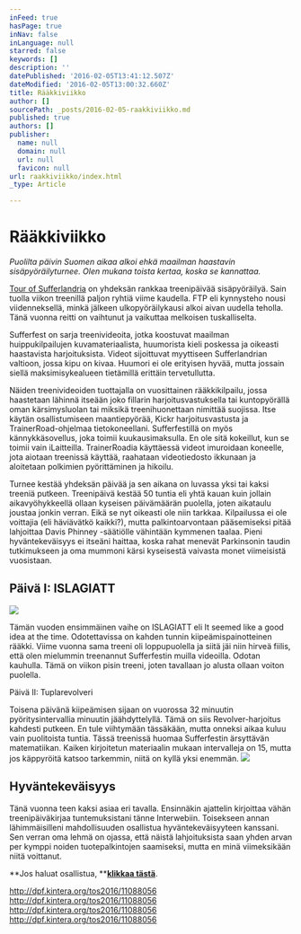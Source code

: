 ```yaml
---
inFeed: true
hasPage: true
inNav: false
inLanguage: null
starred: false
keywords: []
description: ''
datePublished: '2016-02-05T13:41:12.507Z'
dateModified: '2016-02-05T13:00:32.660Z'
title: Rääkkiviikko
author: []
sourcePath: _posts/2016-02-05-raakkiviikko.md
published: true
authors: []
publisher:
  name: null
  domain: null
  url: null
  favicon: null
url: raakkiviikko/index.html
_type: Article

---
```

# Rääkkiviikko

_Puolilta päivin Suomen aikaa alkoi ehkä maailman haastavin sisäpyöräilyturnee. Olen mukana toista kertaa, koska se kannattaa._

[Tour of Sufferlandria][0] on yhdeksän rankkaa treenipäivää sisäpyöräilyä. Sain tuolla viikon treenillä paljon ryhtiä viime kaudella. FTP eli kynnysteho nousi viidenneksellä, minkä jälkeen ulkopyöräilykausi alkoi aivan uudella teholla. Tänä vuonna reitti on vaihtunut ja vaikuttaa melkoisen tuskalliselta.

Sufferfest on sarja treenivideoita, jotka koostuvat maailman huippukilpailujen kuvamateriaalista, huumorista kieli poskessa ja oikeasti haastavista harjoituksista. Videot sijoittuvat myyttiseen Sufferlandrian valtioon, jossa kipu on kivaa. Huumori ei ole erityisen hyvää, mutta jossain siellä maksimisykealueen tietämillä erittäin tervetullutta.

Näiden treenivideoiden tuottajalla on vuosittainen rääkkikilpailu, jossa haastetaan lähinnä itseään joko fillarin harjoitusvastuksella tai kuntopyörällä oman kärsimysluolan tai miksikä treenihuonettaan nimittää suojissa. Itse käytän osallistumiseen maantiepyörää, Kickr harjoitusvastusta ja TrainerRoad-ohjelmaa tietokoneellani. Sufferfestillä on myös kännykkäsovellus, joka toimii kuukausimaksulla. En ole sitä kokeillut, kun se toimii vain iLaitteilla. TrainerRoadia käyttäessä videot imuroidaan koneelle, jota aiotaan treenissä käyttää, raahataan videotiedosto ikkunaan ja aloitetaan polkimien pyörittäminen ja hikoilu.

Turnee kestää yhdeksän päivää ja sen aikana on luvassa yksi tai kaksi treeniä putkeen. Treenipäivä kestää 50 tuntia eli yhtä kauan kuin jollain aikavyöhykkeellä ollaan kyseisen päivämäärän puolella, joten aikataulu joustaa jonkin verran. Eikä se nyt oikeasti ole niin tarkkaa. Kilpailussa ei ole voittajia (eli häviävätkö kaikki?), mutta palkintoarvontaan pääsemiseksi pitää lahjoittaa Davis Phinney -säätiölle vähintään kymmenen taalaa. Pieni hyväntekeväisyys ei itseäni haittaa, koska rahat menevät Parkinsonin taudin tutkimukseen ja oma mummoni kärsi kyseisestä vaivasta monet viimeisistä vuosistaan.

## Päivä I: ISLAGIATT
![](https://s3-us-west-2.amazonaws.com/the-grid-img/p/bb2e930e13659387b78b9040819bc653593af670.png)

Tämän vuoden ensimmäinen vaihe on ISLAGIATT eli It seemed like a good idea at the time. Odotettavissa on kahden tunnin kiipeämispainotteinen rääkki. Viime vuonna sama treeni oli loppupuolella ja siitä jäi niin hirveä fiilis, että olen mielummin treenannut Sufferfestin muilla videoilla. Odotan kauhulla. Tämä on viikon pisin treeni, joten tavallaan jo alusta ollaan voiton puolella.

Päivä II: Tuplarevolveri

Toisena päivänä kiipeämisen sijaan on vuorossa 32 minuutin pyöritysintervallia minuutin jäähdyttelyllä. Tämä on siis Revolver-harjoitus kahdesti putkeen. En tule viihtymään tässäkään, mutta onneksi aikaa kuluu vain puolitoista tuntia. Tässä treenissä huomaa Sufferfestin ärsyttävän matematiikan. Kaiken kirjoitetun materiaalin mukaan intervalleja on 15, mutta jos käppyröitä katsoo tarkemmin, niitä on kyllä yksi enemmän.
![](https://s3-us-west-2.amazonaws.com/the-grid-img/p/43b472c228d48594bc51d490fab970f792e16ffc.png)

## Hyväntekeväisyys

Tänä vuonna teen kaksi asiaa eri tavalla. Ensinnäkin ajattelin kirjoittaa vähän treenipäiväkirjaa tuntemuksistani tänne Interwebiin. Toisekseen annan lähimmäisilleni mahdollisuuden osallistua hyväntekeväisyyteen kanssani. Sen verran oma lehmä on ojassa, että näistä lahjoituksista saan yhden arvan per kymppi noiden tuotepalkintojen saamiseksi, mutta en minä viimeksikään niitä voittanut.

**Jos haluat osallistua, **[**klikkaa tästä**][1].

[0]: http://thesufferfest.com/pages/tour-of-sufferlandria
[1]: http://dpf.kintera.org/tos2016/11088056
http://dpf.kintera.org/tos2016/11088056
http://dpf.kintera.org/tos2016/11088056
http://dpf.kintera.org/tos2016/11088056
http://dpf.kintera.org/tos2016/11088056